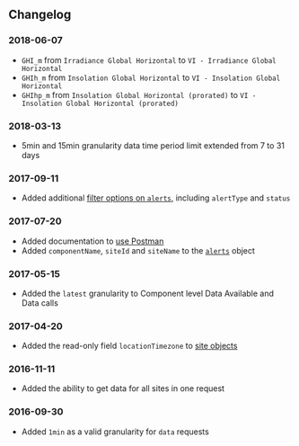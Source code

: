 ## Changelog

### 2018-06-07

- `GHI_m` from `Irradiance Global Horizontal` to `VI - Irradiance Global Horizontal`
- `GHIh_m` from `Insolation Global Horizontal` to `VI - Insolation Global Horizontal`
- `GHIhp_m` from `Insolation Global Horizontal (prorated)` to `VI - Insolation Global Horizontal (prorated)`

### 2018-03-13

- 5min and 15min granularity data time period limit extended from 7 to 31 days

### 2017-09-11

- Added additional [filter options on `alerts`](#filters), including `alertType` and `status`

### 2017-07-20

- Added documentation to [use Postman](#postman)
- Added `componentName`, `siteId` and `siteName` to the [`alerts`](#alerts) object

### 2017-05-15

- Added the `latest` granularity to Component level Data Available and Data calls

### 2017-04-20

- Added the read-only field `locationTimezone` to [site objects](#sites)

### 2016-11-11

- Added the ability to get data for all sites in one request

### 2016-09-30

- Added `1min` as a valid granularity for `data` requests